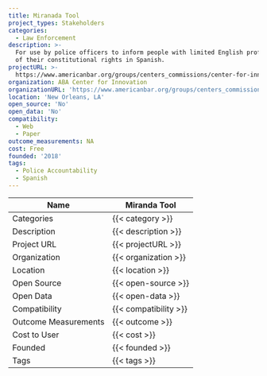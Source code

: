 ```yaml
---
title: Miranada Tool
project_types: Stakeholders
categories:
  - Law Enforcement
description: >-
  For use by police officers to inform people with limited English proficiency
  of their constitutional rights in Spanish.
projectURL: >-
  https://www.americanbar.org/groups/centers_commissions/center-for-innovation/ProgramsAndProjects/
organization: ABA Center for Innovation
organizationURL: 'https://www.americanbar.org/groups/centers_commissions/center-for-innovation'
location: 'New Orleans, LA'
open_source: 'No'
open_data: 'No'
compatibility:
  - Web
  - Paper
outcome_measurements: NA
cost: Free
founded: '2018'
tags:
  - Police Accountability
  - Spanish
---
```



Name                    |  Miranda Tool   
------------------------|----
Categories              | {{< category >}} 
Description             | {{< description >}} 
Project URL             | {{< projectURL >}} 
Organization            | {{< organization >}} 
Location                | {{< location >}} 
Open Source             | {{< open-source >}} 
Open Data               | {{< open-data >}} 
Compatibility           | {{< compatibility >}} 
Outcome Measurements    | {{< outcome >}} 
Cost to User            | {{< cost >}} 
Founded                 | {{< founded >}} 
Tags                    | {{< tags >}} 
